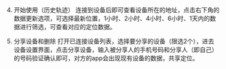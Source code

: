 4. 开始使用（历史轨迹）
   连接到设备后即可查看设备所在的地址，点击右下角的数据更新选项，可选择最新位置，1小时、2小时、4小时、6小时、1天内的数据进行筛选，可查看对应的定位数据。

5. 分享设备和删除
   打开已连接设备列表，选择要分享的设备（限选2个），进去设备设置界面，点击分享设备，输入被分享人的手机号码和分享人（即自己）的号码验证确认即可，对方的app会出现现有设备的数据，共享定位。